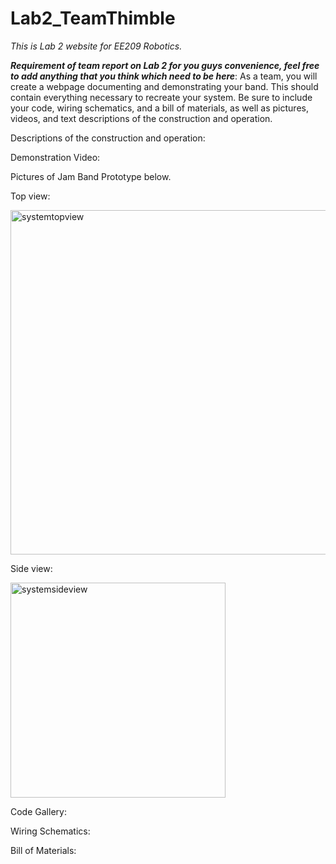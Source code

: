 # Lab2_TeamThimble
*This is Lab 2 website for EE209 Robotics.* 

<b>*Requirement of team report on Lab 2 for you guys convenience, feel free to add anything that you think which need to be here*</b>: As a team, you will create a webpage documenting and demonstrating your band. This should contain everything necessary to recreate your system. Be sure to include your code, wiring schematics, and a bill of materials, as well as pictures, videos, and text descriptions of the construction and operation.

Descriptions of the construction and operation:


Demonstration Video:


Pictures of Jam Band Prototype below.

Top view:

<img width="551" alt="systemtopview" src="https://cloud.githubusercontent.com/assets/22850278/19546970/d3f6df52-9648-11e6-9574-9cee3a052e3f.png">


Side view:

<img width="344" alt="systemsideview" src="https://cloud.githubusercontent.com/assets/22850278/19547109/18b62b7e-964a-11e6-8418-fd4064a4580c.png">


Code Gallery:

Wiring Schematics:

Bill of Materials:







